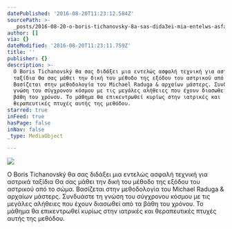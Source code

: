 ```yaml
---
datePublished: '2016-08-20T11:23:12.584Z'
sourcePath: >-
  _posts/2016-08-20-o-boris-tichanovsky-8a-sas-dida3ei-mia-entelws-asfalh-texnik.md
author: []
via: {}
dateModified: '2016-08-20T11:23:11.759Z'
title: ''
publisher: {}
description: >-
  Ο Boris Tichanovský θα σας διδάξει μια εντελώς ασφαλή τεχνική για αστρικά
  ταξίδια Θα σας μάθει την δική του μέθοδο της εξόδου του αστρικού από το σώμα.
  Βασίζεται στην μεθοδολογία του Michael Raduga & αρχαίων μάστερς. Συνδυάστε τη
  γνώση του σύγχρονου κόσμου με τις μεγάλες αλήθειες που έχουν διασωθεί από τα
  βάθη του χρόνου. Το μάθημα θα επικεντρωθεί κυρίως στην ιατρικές και
  θεραπευτικές πτυχές αυτής της μεθόδου.
starred: true
inFeed: true
hasPage: false
inNav: false
_type: MediaObject

---
```

![](https://the-grid-user-content.s3-us-west-2.amazonaws.com/d111d0db-732d-4d26-81ef-f7e9d9e83e86.jpg)

Ο Boris Tichanovský θα σας διδάξει μια εντελώς ασφαλή τεχνική για αστρικά ταξίδια Θα σας μάθει την δική του μέθοδο της εξόδου του αστρικού από το σώμα. Βασίζεται στην μεθοδολογία του Michael Raduga & αρχαίων μάστερς. Συνδυάστε τη γνώση του σύγχρονου κόσμου με τις μεγάλες αλήθειες που έχουν διασωθεί από τα βάθη του χρόνου. Το μάθημα θα επικεντρωθεί κυρίως στην ιατρικές και θεραπευτικές πτυχές αυτής της μεθόδου.